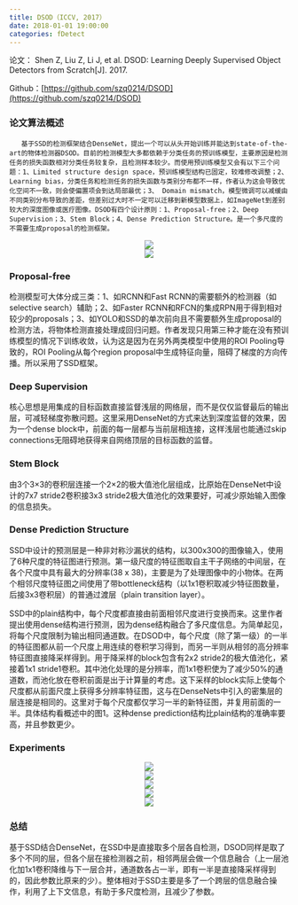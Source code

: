 ```yaml
---
title: DSOD（ICCV, 2017）
date: 2018-01-01 19:00:00
categories: fDetect
---
```


<script type="text/javascript" src="http://cdn.mathjax.org/mathjax/latest/MathJax.js?config=default"></script>

论文： Shen Z, Liu Z, Li J, et al. DSOD: Learning Deeply Supervised Object Detectors from Scratch[J]. 2017.

Github：[https://github.com/szq0214/DSOD](https://github.com/szq0214/DSOD)

### 论文算法概述

       基于SSD的检测框架结合DenseNet，提出一个可以从头开始训练并能达到state-of-the-art的物体检测器DSOD。目前的检测模型大多都依赖于分类任务的预训练模型，主要原因是检测任务的损失函数相对分类任务较复杂，且检测样本较少。而使用预训练模型又会有以下三个问题：1、Limited structure design space，预训练模型结构已固定，较难修改调整；2、Learning bias，分类任务和检测任务的损失函数与类别分布都不一样，作者认为这会导致优化空间不一致，则会使偏置项会到达局部最优；3、 Domain mismatch，模型微调可以减缓由不同类别分布导致的差距，但差别过大时不一定可以迁移到新模型数据上，如ImageNet到差别较大的深度图像或医疗图像。DSOD有四个设计原则：1、Proposal-free；2、Deep Supervision；3、Stem Block；4、Dense Prediction Structure。是一个多尺度的不需要生成proposal的检测框架。
	   
<center><img src="{{ site.baseurl }}/images/pdDetect/dsod1.png"></center>
	
<center><img src="{{ site.baseurl }}/images/pdDetect/dsod2.png"></center>
	
### Proposal-free

   检测模型可大体分成三类：1、如RCNN和Fast RCNN的需要额外的检测器（如selective search）辅助；2、如Faster RCNN和RFCN的集成RPN用于得到相对较少的proposals；3、如YOLO和SSD的单次前向且不需要额外生成proposal的检测方法，将物体检测直接处理成回归问题。作者发现只用第三种才能在没有预训练模型的情况下训练收敛，认为这是因为在另外两类模型中使用的ROI Pooling导致的，ROI Pooling从每个region proposal中生成特征向量，阻碍了梯度的方向传播。所以采用了SSD框架。
   
### Deep Supervision

   核心思想是用集成的目标函数直接监督浅层的网络层，而不是仅仅监督最后的输出层，可减轻梯度弥散问题。这里采用DenseNet的方式来达到深度监督的效果，因为一个dense block中，前面的每一层都与当前层相连接，这样浅层也能通过skip connections无阻碍地获得来自网络顶层的目标函数的监督。

### Stem Block

   由3个3×3的卷积层连接一个2×2的极大值池化层组成，比原始在DenseNet中设计的7x7 stride2卷积接3x3 stride2极大值池化的效果要好，可减少原始输入图像的信息损失。
	
### Dense Prediction Structure

   SSD中设计的预测层是一种非対称沙漏状的结构，以300x300的图像输入，使用了6种尺度的特征图进行预测。第一级尺度的特征图取自主干子网络的中间层，在各个尺度中具有最大的分辨率(38 x 38)，主要是为了处理图像中的小物体。在两个相邻尺度特征图之间使用了带bottleneck结构（以1x1卷积取减少特征图数量，后接3x3卷积层）的普通过渡层（plain transition layer）。

   SSD中的plain结构中，每个尺度都直接由前面相邻尺度进行变换而来。这里作者提出使用dense结构进行预测，因为dense结构融合了多尺度信息。为简单起见，将每个尺度限制为输出相同通道数。在DSOD中，每个尺度（除了第一级）的一半的特征图都从前一个尺度上用连续的卷积学习得到，而另一半则从相邻的高分辨率特征图直接降采样得到。用于降采样的block包含有2x2 stride2的极大值池化，紧接着1x1 stride1卷积。其中池化处理的是分辨率，而1x1卷积使为了减少50%的通道数，而池化放在卷积前面是出于计算量的考虑。这下采样的block实际上使每个尺度都从前面尺度上获得多分辨率特征图，这与在DenseNets中引入的密集层的层连接是相同的。这里对于每个尺度都仅学习一半的新特征图，并复用前面的一半。具体结构看概述中的图1。这种dense prediction结构比plain结构的准确率要高，并且参数更少。

### Experiments

<center><img src="{{ site.baseurl }}/images/pdDetect/dsod3.png"></center>

<center><img src="{{ site.baseurl }}/images/pdDetect/dsod4.png"></center>

<center><img src="{{ site.baseurl }}/images/pdDetect/dsod5.png"></center>

<center><img src="{{ site.baseurl }}/images/pdDetect/dsod6.png"></center>

<center><img src="{{ site.baseurl }}/images/pdDetect/dsod7.png"></center>

### 总结

   基于SSD结合DenseNet，在SSD中是直接取多个层各自检测，DSOD同样是取了多个不同的层，但各个层在接检测器之前，相邻两层会做一个信息融合（上一层池化加1x1卷积降维与下一层合并，通道数各占一半，即有一半是直接降采样得到的，因此参数比原来的少）。整体相对于SSD主要是多了一个跨层的信息融合操作，利用了上下文信息，有助于多尺度检测，且减少了参数。